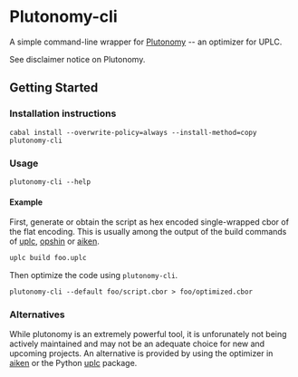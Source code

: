 # Plutonomy-cli

A simple command-line wrapper for [Plutonomy](https://github.com/well-typed/plutonomy) -- an optimizer for UPLC.

See disclaimer notice on Plutonomy.

## Getting Started

### Installation instructions

```
cabal install --overwrite-policy=always --install-method=copy plutonomy-cli
```

### Usage

```
plutonomy-cli --help
```

#### Example

First, generate or obtain the script as hex encoded single-wrapped cbor of the flat encoding.
This is usually among the output of the build commands of [uplc](https://github.com/OpShin/uplc), [opshin](https://github.com/OpShin/opshin) or [aiken](https://github.com/aiken-lang/aiken).

```bash
uplc build foo.uplc
```

Then optimize the code using `plutonomy-cli`.

```
plutonomy-cli --default foo/script.cbor > foo/optimized.cbor
```

### Alternatives

While plutonomy is an extremely powerful tool, it is unforunately not being actively maintained and may not be an adequate choice for new and upcoming projects. An alternative is provided by using the optimizer in [aiken](https://github.com/aiken-lang/aiken) or the Python [uplc](https://github.com/OpShin/uplc) package.

